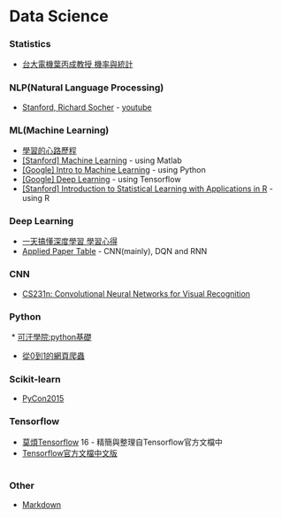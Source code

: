 # Data Science

### Statistics

  * [台大電機葉丙成教授 機率與統計](https://www.youtube.com/watch?v=GwSEguqJj6U&list=PLtvno3VRDR_jMAJcNY1n4pnP5kXtPOmVk)


### NLP(Natural Language Processing)

  * [Stanford, Richard Socher](http://cs224d.stanford.edu/index.html) - [youtube](https://www.youtube.com/watch?v=Qy0oEkCZkBI&list=PLlJy-eBtNFt4CSVWYqscHDdP58M3zFHIG)
    


### ML(Machine Learning)

  * [學習的心路歷程](http://dataconomy.com/machine-learning-year/)
  * [[Stanford] Machine Learning](https://zh-tw.coursera.org/learn/machine-learning) - using Matlab
  * [[Google] Intro to Machine Learning](https://www.udacity.com/course/intro-to-machine-learning--ud120) - using Python
  * [[Google] Deep Learning](https://www.udacity.com/course/deep-learning--ud730) - using Tensorflow  
  * [[Stanford] Introduction to Statistical Learning with Applications in R](https://www.r-bloggers.com/in-depth-introduction-to-machine-learning-in-15-hours-of-expert-videos/?utm_source=share_buttons&utm_medium=social_media&utm_campaign=social_share) - using R


### Deep Learning

  * [一天搞懂深度學習 學習心得](https://www.youtube.com/watch?v=ZrEsLwCjdxY)
  * [Applied Paper Table](https://github.com/kristjankorjus/applied-deep-learning-resources) - CNN(mainly), DQN and RNN


### CNN

  * [CS231n: Convolutional Neural Networks for Visual Recognition](http://cs231n.github.io/)


### Python

  * [可汗學院:python基礎](http://open.163.com/special/Khan/computer.html)
 
  * [從0到1的網頁爬蟲](http://tw.pyladies.com/~marsw/crawler01.slides.html#/)
  

### Scikit-learn 

  * [PyCon2015](https://github.com/jakevdp/sklearn_pycon2015)


### Tensorflow

  * [莫煩Tensorflow](https://www.youtube.com/playlist?list=PLXO45tsB95cKI5AIlf5TxxFPzb-0zeVZ8)  16 - 精簡與整理自Tensorflow官方文檔中
  * [Tensorflow官方文檔中文版](http://wiki.jikexueyuan.com/project/tensorflow-zh/tutorials/overview.html)
  

#
### Other

  * [Markdown](http://dillinger.io/)

